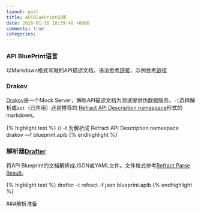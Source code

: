```yaml
---
layout: post
title: APIBluePrint实践
date: 2016-01-18 18:39:48 +0800
comments: true
categories:
---
```


### API BluePrint语言
以Markdown格式写就的API描述文档，语法[参考链接](https://github.com/apiaryio/api-blueprint/blob/master/API%20Blueprint%20Specification.md)，示例[参考链接](https://github.com/apiaryio/api-blueprint/tree/master/examples)

### Drakov
[Drakov](https://www.npmjs.com/package/drakov)是一个Mock Server，解析API描述文档为测试提供伪数据服务。`-t`选择解析成`ast`（已弃用）还是推荐的 [Refract API Description namespace](https://github.com/refractproject/refract-spec/blob/master/namespaces/api-description-namespace.md)形式的markdown。

{% highlight text %}
// -t 为解析成 Refract API Description namespace
drakov —f blueprint.apib
{% endhighlight %}

### 解析器[Drafter](https://github.com/apiaryio/drafter)
将API Blueprint的文档解析成JSON或YAML文件。文件格式参考[Refract Parse Result](https://github.com/refractproject/refract-spec/blob/master/namespaces/parse-result-namespace.md)。

{% highlight text %}
drafter -t refract -f json blueprint.apib
{% endhighlight %}


###解析准备
